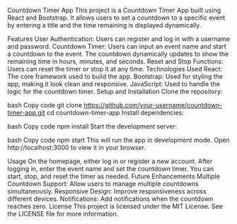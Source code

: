 Countdown Timer App
This project is a Countdown Timer App built using React and Bootstrap. It allows users to set a countdown to a specific event by entering a title and the time remaining is displayed dynamically.

Features
User Authentication:
Users can register and log in with a username and password.
Countdown Timer:
Users can input an event name and start a countdown to the event.
The countdown dynamically updates to show the remaining time in hours, minutes, and seconds.
Reset and Stop Functions:
Users can reset the timer or stop it at any time.
Technologies Used
React: The core framework used to build the app.
Bootstrap: Used for styling the app, making it look clean and responsive.
JavaScript: Used to handle the logic for the countdown timer.
Setup and Installation
Clone the repository:

bash
Copy code
git clone https://github.com/your-username/countdown-timer-app.git
cd countdown-timer-app
Install dependencies:

bash
Copy code
npm install
Start the development server:

bash
Copy code
npm start
This will run the app in development mode. Open http://localhost:3000 to view it in your browser.

Usage
On the homepage, either log in or register a new account.
After logging in, enter the event name and set the countdown timer.
You can start, stop, and reset the timer as needed.
Future Enhancements
Multiple Countdown Support: Allow users to manage multiple countdowns simultaneously.
Responsive Design: Improve responsiveness across different devices.
Notifications: Add notifications when the countdown reaches zero.
License
This project is licensed under the MIT License. See the LICENSE file for more information.
